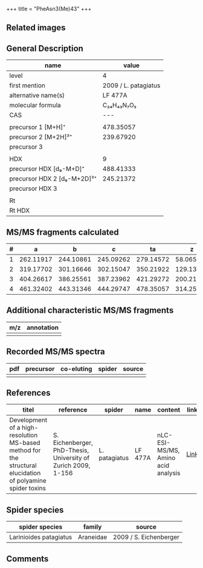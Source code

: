 +++
title = "PheAsn3(Me)43"
+++

## Related images

## General Description

| name                        | value                |
|-----------------------------|----------------------|
| level                       | 4                    |
| first mention               | 2009 / L. patagiatus |
| alternative name(s)         | LF 477A              |
| molecular formula           | C₂₄H₄₃N₇O₃           |
| CAS                         | ---                  |
|                             |                      |
| precursor 1 [M+H]⁺          | 478.35057            |
| precursor 2 [M+2H]²⁺        | 239.67920            |
| precursor 3                 |                      |
|                             |                      |
| HDX                         | 9                    |
| precursor HDX   [d₉-M+D]⁺   | 488.41333            |
| precursor HDX 2 [d₉-M+2D]²⁺ | 245.21372            |
| precursor HDX 3             |                      |
|                             |                      |
| Rt                          |                      |
| Rt HDX                      |                      |

## MS/MS fragments calculated

| # | a         | b         | c         | ta        | z         | y         | tz        |
|---|-----------|-----------|-----------|-----------|-----------|-----------|-----------|
| 1 | 262.11917 | 244.10861 | 245.09262 | 279.14572 | 58.06567  | 41.03912  | 75.09222  |
| 2 | 319.17702 | 301.16646 | 302.15047 | 350.21922 | 129.13917 | 112.11262 | 160.18137 |
| 3 | 404.26617 | 386.25561 | 387.23962 | 421.29272 | 200.21267 | 183.18612 | 217.23922 |
| 4 | 461.32402 | 443.31346 | 444.29747 | 478.35057 | 314.25560 | 297.22905 | 331.28215 |

## Additional characteristic MS/MS fragments

| m/z       | annotation |
|-----------|------------|
|           |            |

## Recorded MS/MS spectra

| pdf | precursor | co-eluting | spider    | source                              |
|-----|-----------|------------|-----------|-------------------------------------|
|     |           |            |           |                                     |

## References

| titel                                                                                                      | reference                                                     | spider        | name    | content       | link                                                               |
|------------------------------------------------------------------------------------------------------------|---------------------------------------------------------------|---------------|---------|---------------|--------------------------------------------------------------------|
| Development of a high-resolution MS-based method for the structural elucidation of polyamine spider toxins | S. Eichenberger, PhD-Thesis, University of Zurich 2009, 1-156 | L. patagiatus | LF 477A | nLC-ESI-MS/MS, Amino acid analysis | [Link](https://www.zora.uzh.ch/id/eprint/12787/1/Eichenberger.pdf) |

## Spider species

| spider species         | family    | source                 |
|------------------------|-----------|------------------------|
| Larinioides patagiatus | Araneidae | 2009 / S. Eichenberger |

## Comments